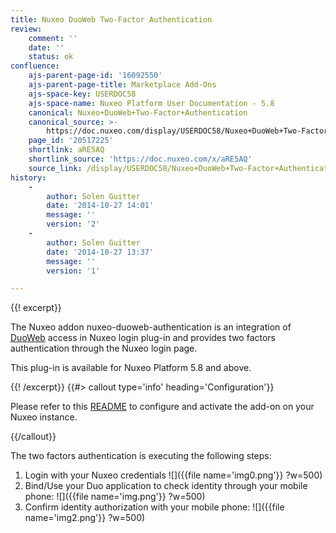 ```yaml
---
title: Nuxeo DuoWeb Two-Factor Authentication
review:
    comment: ''
    date: ''
    status: ok
confluence:
    ajs-parent-page-id: '16092550'
    ajs-parent-page-title: Marketplace Add-Ons
    ajs-space-key: USERDOC58
    ajs-space-name: Nuxeo Platform User Documentation - 5.8
    canonical: Nuxeo+DuoWeb+Two-Factor+Authentication
    canonical_source: >-
        https://doc.nuxeo.com/display/USERDOC58/Nuxeo+DuoWeb+Two-Factor+Authentication
    page_id: '20517225'
    shortlink: aRE5AQ
    shortlink_source: 'https://doc.nuxeo.com/x/aRE5AQ'
    source_link: /display/USERDOC58/Nuxeo+DuoWeb+Two-Factor+Authentication
history:
    - 
        author: Solen Guitter
        date: '2014-10-27 14:01'
        message: ''
        version: '2'
    - 
        author: Solen Guitter
        date: '2014-10-27 13:37'
        message: ''
        version: '1'

---
```

{{! excerpt}}

The Nuxeo addon nuxeo-duoweb-authentication is an integration of [DuoWeb](http://www.duosecurity.com) access in Nuxeo login plug-in and provides two factors authentication through the Nuxeo login page.

This plug-in is available for Nuxeo Platform 5.8 and above.

{{! /excerpt}} {{#> callout type='info' heading='Configuration'}}

Please refer to this [README](https://github.com/nuxeo/nuxeo-duoweb-authentication/blob/master/README.md) to configure and activate the add-on on your Nuxeo instance.

{{/callout}}

The two factors authentication is executing the following steps:

1.  Login with your Nuxeo credentials
    ![]({{file name='img0.png'}} ?w=500)
2.  Bind/Use your Duo application to check identity through your mobile phone:
    ![]({{file name='img.png'}} ?w=500)
3.  Confirm identity authorization with your mobile phone:
    ![]({{file name='img2.png'}} ?w=500)